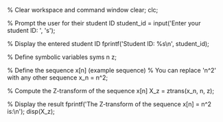 % Clear workspace and command window
clear;
clc;

% Prompt the user for their student ID
student_id = input('Enter your student ID: ', 's');

% Display the entered student ID
fprintf('Student ID: %s\n', student_id);

% Define symbolic variables
syms n z;

% Define the sequence x[n] (example sequence)
% You can replace 'n^2' with any other sequence
x_n = n^2;

% Compute the Z-transform of the sequence x[n]
X_z = ztrans(x_n, n, z);

% Display the result
fprintf('The Z-transform of the sequence x[n] = n^2 is:\n');
disp(X_z);
